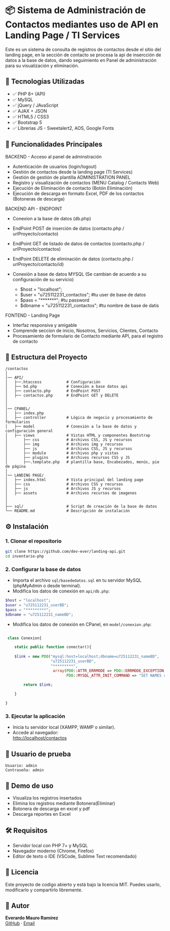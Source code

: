 
# 📦 Sistema de Administración de Contactos mediantes uso de API en Landing Page / TI Services

Este es un sistema de consulta de registros de contactos desde el sitio del landing page, en la sección de contacto se procesa la api de insercción de datos a la base de datos, dando seguimiento en Panel de administración para su visualización y eliminación.

## 🚀 Tecnologías Utilizadas

- ✅ PHP 8+ (API)
- ✅ MySQL
- ✅ jQuery / JAvaScript
- ✅ AJAX + JSON
- ✅ HTML5 / CSS3
- ✅ Bootstrap 5
- ✅ Librerias JS - Sweetalert2, AOS, Google Fonts

## 🎯 Funcionalidades Principales

BACKEND - Acceso al panel de adminstración
- Autenticación de usuarios (login/logout)
- Gestión de contactos desde la landing page (TI Services)
- Gestión de gestión de plantilla ADMINISTRATION PANEL
- Registro y visualización de contactos (MENU Catalog / Contacts Web)
- Ejecución de Eliminación de contacto (Botón Eliminación)
- Ejecución de descarga en formato Excel, PDF de los contactos (Botoneras de descarga)

BACKEND API - ENDPOINT
- Conexion a la base de datos (db.php)
- EndPoint POST de inserción de datos (contacto.php  / urlProyecto/contacto)
- EndPoint GET de listado de datos de contactos (contacto.php  / urlProyecto/contactos) 
- EndPoint DELETE de eliminación de datos (contacto.php  / urlProyecto/contacto/id) 

- Conexión a base de datos MYSQL (Se cambian de acuerdo a su configuración de su servicio)
  - $host = "localhost";
  - $user = "u725112231_contactos";   #tu user de base de datos
  - $pass = "*******";                #tu password
  - $dbname = "u725112231_contactos"; #tu nombre de base de datis


FONTEND - Landing Page
- Interfaz responsiva y amigable
- Comprende seccion de inicio, Nosotros, Servicios, Clientes, Contacto
- Procesamiento de formulario de Contacto mediante API, para el registro de contacto



## 📁 Estructura del Proyecto

```
/contactos
│
│── API/
│   ├──.htaccess           # Configuración
│   ├── bd.php             # Conexión a base datos api
│   ├── contacto.php       # EndPoint POST
│   ├── contactos.php      # EndPoint GET y DELETE
│
│
│── CPANEL/
│	├── index.php
│   ├── controller         # Lógica de negocio y procesamiento de formularios
│   ├── model              # Conexión a la base de datos y configuración general
│   ├── views              # Vistas HTML y componentes Bootstrap
│       ├── css            # Archivos CSS, JS y recursos
│		├── img            # Archivos img y recursos
│		├── js             # Archivos CSS, JS y recursos
│		├── module         # Archivos php y vistas
│		├── plugins        # Archivos recursos CSS y JS
│		├──.template.php   # plantilla base, Encabezados, menús, pie de página
│
│── LANDING PAGE/
│   ├── index.html         # Vista principal del landing page
│   ├── css                # Archivos CSS y recursos
│   ├── js                 # Archivos JS y recursos
│   ├── assets             # Archivos recursos de imagenes
│
│
├── sql/                   # Script de creación de la base de datos
└── README.md              # Descripción de instalación
```

## ⚙️ Instalación

### 1. Clonar el repositorio

```bash
git clone https://github.com/dev-ever/landing-api.git
cd inventario-php
```

### 2. Configurar la base de datos

- Importa el archivo `sql/basededatos.sql` en tu servidor MySQL (phpMyAdmin o desde terminal).
- Modifica los datos de conexión en `api/db.php`:

```php
$host = "localhost";
$user = "u725112231_userBD";
$pass = "*********";
$dbname = "u725112231_nameBD";
```

- Modifica los datos de conexión en CPanel, en `model/conexion.php`:
```php

 class Conexion{        

	static public function conectar(){
		
    $link = new PDO("mysql:host=localhost;dbname=u725112231_nameBD",
    	            "u725112231_userBD",
    	            "*********",
	                 array(PDO::ATTR_ERRMODE => PDO::ERRMODE_EXCEPTION, 
	                 	   PDO::MYSQL_ATTR_INIT_COMMAND => "SET NAMES utf8"));

		return $link;
    
	}

}
```


### 3. Ejecutar la aplicación

- Inicia tu servidor local (XAMPP, WAMP o similar).
- Accede al navegador:  
  [http://localhost/contactos](http://localhost/contactos)



## 👤 Usuario de prueba

```
Usuario: admin
Contraseña: admin
```

## 🧪 Demo de uso

- Visualiza los registros insertados
- Elimina los registros mediante Botonera(Eliminar)
- Botonera de descarga en excel y pdf
- Descarga reportes en Excel

## 🛠️ Requisitos

- Servidor local con PHP 7+ y MySQL
- Navegador moderno (Chrome, Firefox)
- Editor de texto o IDE (VSCode, Sublime Text recomendado)

## 📄 Licencia

Este proyecto de codigo abierto y está bajo la licencia MIT. Puedes usarlo, modificarlo y compartirlo libremente.

## 🤝 Autor

**Everardo Mauro Ramírez**  
[GitHub](https://github.com/dev-ever) · [Email](mailto:emr_123@hotmail.com)
